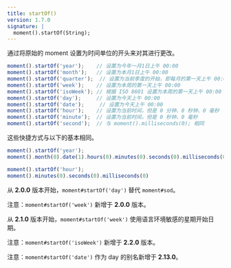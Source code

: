 ```yaml
---
title: startOf()
version: 1.7.0
signature: |
  moment().startOf(String);
---
```


通过将原始的 moment 设置为时间单位的开头来对其进行更改。

```javascript
moment().startOf('year');    // 设置为今年一月1日上午 00:00
moment().startOf('month');   // 设置为本月1日上午 00:00
moment().startOf('quarter');  // 设置为当前季度的开始，即每月的第一天上午 00:00
moment().startOf('week');    // 设置为本周的第一天上午 00:00
moment().startOf('isoWeek'); // 根据 ISO 8601 设置为本周的第一天上午 00:00
moment().startOf('day');     // 设置为今天上午 00:00
moment().startOf('date');     // 设置为今天上午 00:00
moment().startOf('hour');    // 设置为当前时间，但是 0 分钟、0 秒钟、0 毫秒
moment().startOf('minute');  // 设置为当前时间，但是 0 秒钟、0 毫秒
moment().startOf('second');  // 与 moment().milliseconds(0); 相同
```

这些快捷方式与以下的基本相同。

```javascript
moment().startOf('year');
moment().month(0).date(1).hours(0).minutes(0).seconds(0).milliseconds(0);
```

```javascript
moment().startOf('hour');
moment().minutes(0).seconds(0).milliseconds(0)
```

从 **2.0.0** 版本开始，`moment#startOf('day')` 替代 `moment#sod`。

注意：`moment#startOf('week')` 新增于 **2.0.0** 版本。

从 **2.1.0** 版本开始，`moment#startOf('week')` 使用语言环境敏感的星期开始日期。

注意：`moment#startOf('isoWeek')` 新增于 **2.2.0** 版本。

注意：`moment#startOf('date')` 作为 day 的别名新增于 **2.13.0**。
